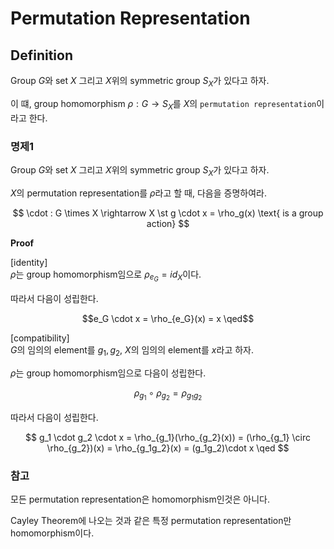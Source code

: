 # Permutation Representation
## Definition
Group $G$와 set $X$ 그리고 $X$위의 symmetric group $S_X$가 있다고 하자.

이 떄, group homomorphism $\rho: G \rightarrow S_X$를 $X$의 `permutation representation`이라고 한다.

### 명제1
Group $G$와 set $X$ 그리고 $X$위의 symmetric group $S_X$가 있다고 하자.

$X$의 permutation representation를 $\rho$라고 할 때, 다음을 증명하여라.

$$ \cdot : G \times X \rightarrow X \st g \cdot x = \rho_g(x) \text{ is a group action}  $$

**Proof**

[identity]  
$\rho$는 group homomorphism임으로 $\rho_{e_G} = id_X$이다. 

따라서 다음이 성립한다.

$$e_G \cdot x = \rho_{e_G}(x) = x \qed$$  

[compatibility]  
$G$의 임의의 element를 $g_1,g_2$, $X$의 임의의 element를 $x$라고 하자.

$\rho$는 group homomorphism임으로 다음이 성립한다.

$$\rho_{g_1} \circ \rho_{g_2} = \rho_{g_1g_2}$$ 

따라서 다음이 성립한다.

$$ g_1 \cdot g_2 \cdot x = \rho_{g_1}(\rho_{g_2}(x)) = (\rho_{g_1} \circ \rho_{g_2})(x) = \rho_{g_1g_2}(x) = (g_1g_2)\cdot x \qed $$

### 참고
모든 permutation representation은 homomorphism인것은 아니다.

Cayley Theorem에 나오는 것과 같은 특정 permutation representation만 homomorphism이다.